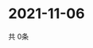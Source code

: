 # 2021-11-06
  共 0条

  <!-- BEGIN -->
  <!-- 最后更新时间Sat Nov 06 2021 05:02:48 GMT+0000 (Coordinated Universal Time) -->
  
  <!-- END -->
  
  